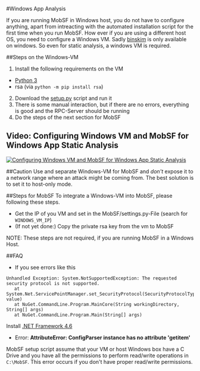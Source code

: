 #Windows App Analysis

If you are running MobSF in Windows host, you do not have to configure anything, apart from intreacting with the automated installation script for the first time when you run MobSF. How ever if you are using a different host OS, you need to configure a Windows VM. Sadly [binskim](https://www.nuget.org/packages/Microsoft.CodeAnalysis.BinSkim/) is only available on windows. So even for static analysis, a windows VM is required.

##Steps on the Windows-VM
1. Install the following requirements on the VM
  * [Python 3](https://www.python.org/downloads/)
  * rsa (via `python -m pip install rsa`)
2. Download the [setup.py](https://raw.githubusercontent.com/ajinabraham/Mobile-Security-Framework-MobSF/master/install/windows/setup.py) script and run it
3. There is some manual interaction, but if there are no errors, everything is good and the RPC-Server should be running
4. Do the steps of the next section for MobSF

## Video: Configuring Windows VM and MobSF for Windows App Static Analysis
[![Configuring Windows VM and MobSF for Windows App Static Analysis](https://img.youtube.com/vi/17ilENuMj58/0.jpg)](https://www.youtube.com/watch?v=17ilENuMj58)

##Caution
Use and separate Windows-VM for MobSF and *don't* expose it to a network range where an attack might be coming from. The best solution is to set it to host-only mode.


##Steps for MobSF 
To integrate a Windows-VM into MobSF, please following these steps.
* Get the IP of you VM and set in the MobSF/settings.py-File (search for `WINDOWS_VM_IP`)
* (If not yet done:) Copy the private rsa key from the vm to MobSF

NOTE: These steps are not required, if you are running MobSF in a Windows Host.

##FAQ

* If you see errors like this

```
Unhandled Exception: System.NotSupportedException: The requested security protocol is not supported.
   at System.Net.ServicePointManager.set_SecurityProtocol(SecurityProtocolType value)
   at NuGet.CommandLine.Program.MainCore(String workingDirectory, String[] args)
   at NuGet.CommandLine.Program.Main(String[] args)
```
Install [.NET Framework 4.6](https://www.microsoft.com/en-in/download/confirmation.aspx?id=48130)

*  Error: **AttributeError: ConfigParser instance has no attribute 'getitem'**

MobSF setup script assume that your VM or host Windows box have a C Drive and you have all the permissions to perform read/write operations in `C:\MobSF`. This error occurs if you don't have proper read/write permissions.
